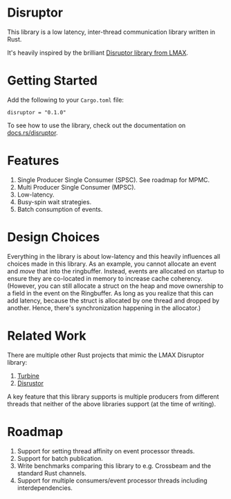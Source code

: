 # Disruptor

This library is a low latency, inter-thread communication library written in Rust.

It's heavily inspired by the brilliant
[Disruptor library from LMAX](https://github.com/LMAX-Exchange/disruptor).

# Getting Started

Add the following to your `Cargo.toml` file:

    disruptor = "0.1.0"

To see how to use the library, check out the documentation on [docs.rs/disruptor](https://docs.rs/disruptor).

# Features

1. Single Producer Single Consumer (SPSC). See roadmap for MPMC.
2. Multi Producer Single Consumer (MPSC).
3. Low-latency.
4. Busy-spin wait strategies.
5. Batch consumption of events.

# Design Choices

Everything in the library is about low-latency and this heavily influences all choices made in this library.
As an example, you cannot allocate an event and *move* that into the ringbuffer. Instead, events
are allocated on startup to ensure they are co-located in memory to increase cache coherency.
(However, you can still allocate a struct on the heap and move ownership to a field in the event on the Ringbuffer.
As long as you realize that this can add latency, because the struct is allocated by one thread and dropped by another.
Hence, there's synchronization happening in the allocator.)

# Related Work

There are multiple other Rust projects that mimic the LMAX Disruptor library:
1. [Turbine](https://github.com/polyfractal/Turbine)
2. [Disrustor](https://github.com/sklose/disrustor)

A key feature that this library supports is multiple producers from different threads
that neither of the above libraries support (at the time of writing).

# Roadmap

1. Support for setting thread affinity on event processor threads.
2. Support for batch publication.
3. Write benchmarks comparing this library to e.g. Crossbeam and the standard Rust channels.
4. Support for multiple consumers/event processor threads including interdependencies.